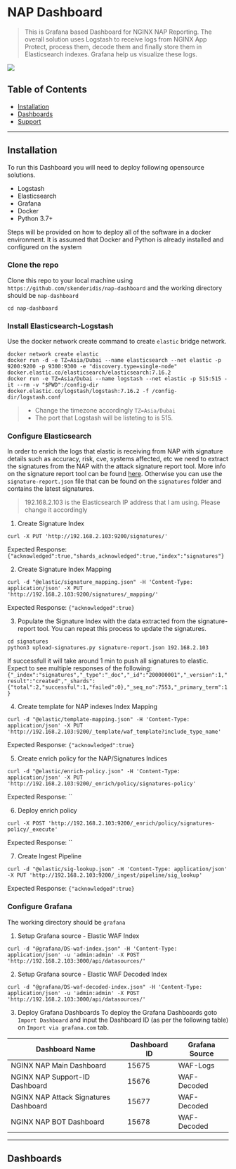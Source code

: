# NAP Dashboard

> This is Grafana based Dashboard for NGINX NAP Reporting. The overall solution uses Logstash to receive logs from NGINX App Protect, process them, decode them and finally store them in Elasticsearch indexes. Grafana help us visualize these logs.

<img src="https://github.com/skenderidis/nap-dashboard/blob/main/images/attack-signatures-0.png"/>



## Table of Contents

- [Installation](#installation)
- [Dashboards](#features)
- [Support](#support)

---

## Installation

To run this Dashboard you will need to deploy following opensource solutions. 
- Logstash
- Elasticsearch 
- Grafana
- Docker
- Python 3.7+

Steps will be provided on how to deploy all of the software in a docker environment. It is assumed that Docker and Python is already installed and configured on the system

### Clone the repo

Clone this repo to your local machine using `https://github.com/skenderidis/nap-dashboard` and the working directory should be `nap-dashboard`

```shell
cd nap-dashboard
```

### Install Elasticsearch-Logstash
Use the docker network create command to create `elastic` bridge network.
```shell
docker network create elastic
docker run -d -e TZ=Asia/Dubai --name elasticsearch --net elastic -p 9200:9200 -p 9300:9300 -e "discovery.type=single-node" docker.elastic.co/elasticsearch/elasticsearch:7.16.2
docker run -e TZ=Asia/Dubai --name logstash --net elastic -p 515:515 -it --rm -v "$PWD":/config-dir docker.elastic.co/logstash/logstash:7.16.2 -f /config-dir/logstash.conf

```
>  - Change the timezone accordingly `TZ=Asia/Dubai`
>  - The port that Logstash will be listeting to is 515.


### Configure Elasticsearch
In order to enrich the logs that elastic is receiving from NAP with signature details such as accuracy, risk, cve, systems affected, etc we need to extract the signatures from the NAP with the attack signature report tool. More info on the signature report tool can be found <a href="https://docs.nginx.com/nginx-app-protect/configuration-guide/configuration/#attack-signature-report-tool" target="_blank">here</a>.
Otherwise you can use the `signature-report.json` file that can be found on the `signatures` folder and contains the latest signatures.
>  192.168.2.103 is the Elasticsearch IP address that I am using. Please change it accordingly 

1. Create Signature Index
```shell
curl -X PUT 'http://192.168.2.103:9200/signatures/'
```

Expected Response: `{"acknowledged":true,"shards_acknowledged":true,"index":"signatures"}`

2. Create Signature Index Mapping
```shell
curl -d "@elastic/signature_mapping.json" -H 'Content-Type: application/json' -X PUT 'http://192.168.2.103:9200/signatures/_mapping/'
```
Expected Response: `{"acknowledged":true}`

3. Populate the Signature Index with the data extracted from the signature-report tool. You can repeat this process to update the signatures. 
```shell
cd signatures
python3 upload-signatures.py signature-report.json 192.168.2.103
```

If successfull it will take around 1 min to push all signatures to elastic. Expect to see multiple responses of the following: `{"_index":"signatures","_type":"_doc","_id":"200000001","_version":1,"result":"created","_shards":{"total":2,"successful":1,"failed":0},"_seq_no":7553,"_primary_term":1}`


4. Create template for NAP indexes Index Mapping
```shell
curl -d "@elastic/template-mapping.json" -H 'Content-Type: application/json' -X PUT 'http://192.168.2.103:9200/_template/waf_template?include_type_name'
```
Expected Response: `{"acknowledged":true}`


5. Create enrich policy for the NAP/Signatures Indices
```shell
curl -d "@elastic/enrich-policy.json" -H 'Content-Type: application/json' -X PUT 'http://192.168.2.103:9200/_enrich/policy/signatures-policy'
```
Expected Response: ``

6. Deploy enrich policy 
```shell
curl -X POST 'http://192.168.2.103:9200/_enrich/policy/signatures-policy/_execute'
```
Expected Response: ``

7. Create Ingest Pipeline
```shell
curl -d "@elastic/sig-lookup.json" -H 'Content-Type: application/json' -X PUT 'http://192.168.2.103:9200/_ingest/pipeline/sig_lookup'
```
Expected Response: `{"acknowledged":true}`


### Configure Grafana
The working directory should be `grafana`

1. Setup Grafana source - Elastic WAF Index
```shell
curl -d "@grafana/DS-waf-index.json" -H 'Content-Type: application/json' -u 'admin:admin' -X POST 'http://192.168.2.103:3000/api/datasources/'
```

2. Setup Grafana source - Elastic WAF Decoded Index
```shell
curl -d "@grafana/DS-waf-decoded-index.json" -H 'Content-Type: application/json' -u 'admin:admin' -X POST 'http://192.168.2.103:3000/api/datasources/'
```

3. Deploy Grafana Dashboards 
To deploy the Grafana Dashboards goto `Import Dashboard` and input the Dashboard ID (as per the following table) on `Import via grafana.com` tab. 

| Dashboard Name  | Dashboard ID |  Grafana Source | 
| ------------- | ------------- |------------- |
| NGINX NAP Main Dashboard | 15675  | WAF-Logs |
| NGINX NAP Support-ID Dashboard | 15676  | WAF-Decoded |
| NGINX NAP Attack Signatures Dashboard | 15677  | WAF-Decoded |
| NGINX NAP BOT Dashboard | 15678  | WAF-Decoded |


---

## Dashboards
